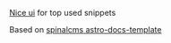 [Nice ui](https://artas90.github.io/snippets) for top used snippets

Based on [spinalcms astro-docs-template](https://github.com/spinalcms/astro-docs-template.git)
